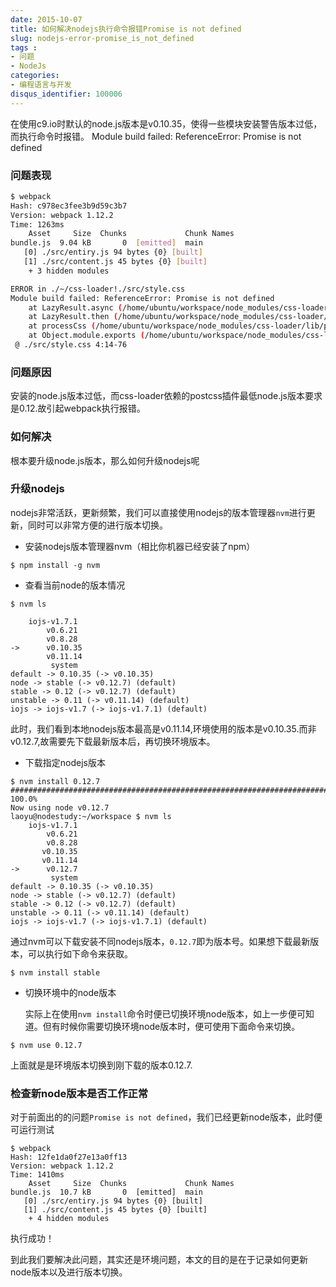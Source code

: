 ```yaml
---
date: 2015-10-07
title: 如何解决nodejs执行命令报错Promise is not defined
slug: nodejs-error-promise_is_not_defined
tags : 
- 问题
- NodeJs
categories: 
- 编程语言与开发
disqus_identifier: 100006
---
```


在使用c9.io时默认的node.js版本是v0.10.35，使得一些模块安装警告版本过低，而执行命令时报错。
Module build failed: ReferenceError: Promise is not defined

<!--more-->

### 问题表现

```bash
$ webpack
Hash: c978ec3fee3b9d59c3b7
Version: webpack 1.12.2
Time: 1263ms
    Asset     Size  Chunks             Chunk Names
bundle.js  9.04 kB       0  [emitted]  main
   [0] ./src/entiry.js 94 bytes {0} [built]
   [1] ./src/content.js 45 bytes {0} [built]
    + 3 hidden modules

ERROR in ./~/css-loader!./src/style.css
Module build failed: ReferenceError: Promise is not defined
    at LazyResult.async (/home/ubuntu/workspace/node_modules/css-loader/node_modules/postcss/lib/lazy-result.js:152:31)
    at LazyResult.then (/home/ubuntu/workspace/node_modules/css-loader/node_modules/postcss/lib/lazy-result.js:75:21)
    at processCss (/home/ubuntu/workspace/node_modules/css-loader/lib/processCss.js:174:5)
    at Object.module.exports (/home/ubuntu/workspace/node_modules/css-loader/lib/loader.js:22:2)
 @ ./src/style.css 4:14-76
```

### 问题原因
安装的node.js版本过低，而css-loader依赖的postcss插件最低node.js版本要求是0.12.故引起webpack执行报错。

### 如何解决

根本要升级node.js版本，那么如何升级nodejs呢

### 升级nodejs

nodejs非常活跃，更新频繁，我们可以直接使用nodejs的版本管理器`nvm`进行更新，同时可以非常方便的进行版本切换。

+ 安装nodejs版本管理器nvm（相比你机器已经安装了npm）
```shell
$ npm install -g nvm
```

+ 查看当前node的版本情况

```shell
$ nvm ls

	iojs-v1.7.1
		v0.6.21
		v0.8.28
->      v0.10.35
		v0.11.14 
		 system
default -> 0.10.35 (-> v0.10.35)
node -> stable (-> v0.12.7) (default)
stable -> 0.12 (-> v0.12.7) (default)
unstable -> 0.11 (-> v0.11.14) (default)
iojs -> iojs-v1.7 (-> iojs-v1.7.1) (default)
```

此时，我们看到本地nodejs版本最高是v0.11.14,环境使用的版本是v0.10.35.而非v0.12.7,故需要先下载最新版本后，再切换环境版本。

+ 下载指定nodejs版本

```shell
$ nvm install 0.12.7
######################################################################## 100.0%
Now using node v0.12.7
laoyu@nodestudy:~/workspace $ nvm ls
    iojs-v1.7.1
        v0.6.21
        v0.8.28
       v0.10.35
       v0.11.14
->      v0.12.7
         system
default -> 0.10.35 (-> v0.10.35)
node -> stable (-> v0.12.7) (default)
stable -> 0.12 (-> v0.12.7) (default)
unstable -> 0.11 (-> v0.11.14) (default)
iojs -> iojs-v1.7 (-> iojs-v1.7.1) (default)

```

通过nvm可以下载安装不同nodejs版本，`0.12.7`即为版本号。如果想下载最新版本，可以执行如下命令来获取。

```shell
$ nvm install stable
```

+ 切换环境中的node版本

    实际上在使用`nvm install`命令时便已切换环境node版本，如上一步便可知道。但有时候你需要切换环境node版本时，便可使用下面命令来切换。
```shell
$ nvm use 0.12.7
```
上面就是是环境版本切换到刚下载的版本0.12.7.


### 检查新node版本是否工作正常
对于前面出的的问题`Promise is not defined`，我们已经更新node版本，此时便可运行测试
```shell
$ webpack
Hash: 12fe1da0f27e13a0ff13
Version: webpack 1.12.2
Time: 1410ms
    Asset     Size  Chunks             Chunk Names
bundle.js  10.7 kB       0  [emitted]  main
   [0] ./src/entiry.js 94 bytes {0} [built]
   [1] ./src/content.js 45 bytes {0} [built]
    + 4 hidden modules
```
执行成功！

到此我们要解决此问题，其实还是环境问题，本文的目的是在于记录如何更新node版本以及进行版本切换。